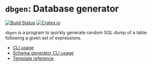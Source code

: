 `dbgen`: Database generator
===========================

[![Build Status](https://travis-ci.com/kennytm/dbgen.svg?branch=master)](https://travis-ci.com/kennytm/dbgen)
[![Crates.io](https://img.shields.io/crates/v/dbgen.svg)](https://crates.io/crates/dbgen)

`dbgen` is a program to quickly generate random SQL dump of a table following a given set of
expressions.

* [CLI usage](CLI.md)
* [Schema generator CLI usage](SchemaGen.md)
* [Template reference](Template.md)

